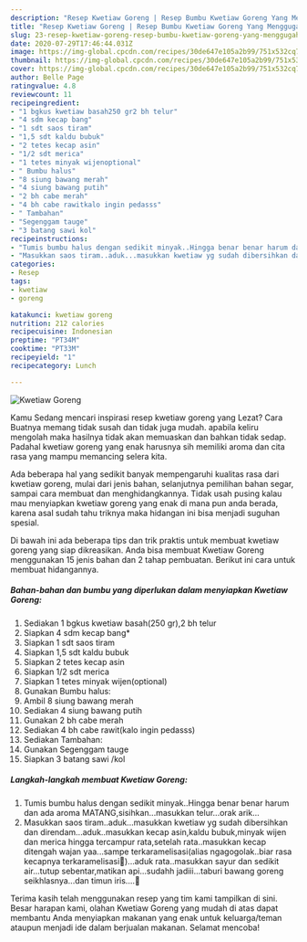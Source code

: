 ```yaml
---
description: "Resep Kwetiaw Goreng | Resep Bumbu Kwetiaw Goreng Yang Menggugah Selera"
title: "Resep Kwetiaw Goreng | Resep Bumbu Kwetiaw Goreng Yang Menggugah Selera"
slug: 23-resep-kwetiaw-goreng-resep-bumbu-kwetiaw-goreng-yang-menggugah-selera
date: 2020-07-29T17:46:44.031Z
image: https://img-global.cpcdn.com/recipes/30de647e105a2b99/751x532cq70/kwetiaw-goreng-foto-resep-utama.jpg
thumbnail: https://img-global.cpcdn.com/recipes/30de647e105a2b99/751x532cq70/kwetiaw-goreng-foto-resep-utama.jpg
cover: https://img-global.cpcdn.com/recipes/30de647e105a2b99/751x532cq70/kwetiaw-goreng-foto-resep-utama.jpg
author: Belle Page
ratingvalue: 4.8
reviewcount: 11
recipeingredient:
- "1 bgkus kwetiaw basah250 gr2 bh telur"
- "4 sdm kecap bang"
- "1 sdt saos tiram"
- "1,5 sdt kaldu bubuk"
- "2 tetes kecap asin"
- "1/2 sdt merica"
- "1 tetes minyak wijenoptional"
- " Bumbu halus"
- "8 siung bawang merah"
- "4 siung bawang putih"
- "2 bh cabe merah"
- "4 bh cabe rawitkalo ingin pedasss"
- " Tambahan"
- "Segenggam tauge"
- "3 batang sawi kol"
recipeinstructions:
- "Tumis bumbu halus dengan sedikit minyak..Hingga benar benar harum dan ada aroma MATANG,sisihkan...masukkan telur...orak arik..."
- "Masukkan saos tiram..aduk...masukkan kwetiaw yg sudah dibersihkan dan direndam...aduk..masukkan kecap asin,kaldu bubuk,minyak wijen dan merica hingga tercampur rata,setelah rata..masukkan kecap ditengah wajan yaa...sampe terkaramelisasi(alias ngagogolak..biar rasa kecapnya terkaramelisasi🙂)...aduk rata..masukkan sayur dan sedikit air...tutup sebentar,matikan api...sudahh jadiii...taburi bawang goreng seikhlasnya...dan timun iris....🤤"
categories:
- Resep
tags:
- kwetiaw
- goreng

katakunci: kwetiaw goreng 
nutrition: 212 calories
recipecuisine: Indonesian
preptime: "PT34M"
cooktime: "PT33M"
recipeyield: "1"
recipecategory: Lunch

---
```



![Kwetiaw Goreng](https://img-global.cpcdn.com/recipes/30de647e105a2b99/751x532cq70/kwetiaw-goreng-foto-resep-utama.jpg)

Kamu Sedang mencari inspirasi resep kwetiaw goreng yang Lezat? Cara Buatnya memang tidak susah dan tidak juga mudah. apabila keliru mengolah maka hasilnya tidak akan memuaskan dan bahkan tidak sedap. Padahal kwetiaw goreng yang enak harusnya sih memiliki aroma dan cita rasa yang mampu memancing selera kita.

Ada beberapa hal yang sedikit banyak mempengaruhi kualitas rasa dari kwetiaw goreng, mulai dari jenis bahan, selanjutnya pemilihan bahan segar, sampai cara membuat dan menghidangkannya. Tidak usah pusing kalau mau menyiapkan kwetiaw goreng yang enak di mana pun anda berada, karena asal sudah tahu triknya maka hidangan ini bisa menjadi suguhan spesial.




Di bawah ini ada beberapa tips dan trik praktis untuk membuat kwetiaw goreng yang siap dikreasikan. Anda bisa membuat Kwetiaw Goreng menggunakan 15 jenis bahan dan 2 tahap pembuatan. Berikut ini cara untuk membuat hidangannya.

<!--inarticleads1-->

##### Bahan-bahan dan bumbu yang diperlukan dalam menyiapkan Kwetiaw Goreng:

1. Sediakan 1 bgkus kwetiaw basah(250 gr),2 bh telur
1. Siapkan 4 sdm kecap bang*
1. Siapkan 1 sdt saos tiram
1. Siapkan 1,5 sdt kaldu bubuk
1. Siapkan 2 tetes kecap asin
1. Siapkan 1/2 sdt merica
1. Siapkan 1 tetes minyak wijen(optional)
1. Gunakan  Bumbu halus:
1. Ambil 8 siung bawang merah
1. Sediakan 4 siung bawang putih
1. Gunakan 2 bh cabe merah
1. Sediakan 4 bh cabe rawit(kalo ingin pedasss)
1. Sediakan  Tambahan:
1. Gunakan Segenggam tauge
1. Siapkan 3 batang sawi /kol




<!--inarticleads2-->

##### Langkah-langkah membuat Kwetiaw Goreng:

1. Tumis bumbu halus dengan sedikit minyak..Hingga benar benar harum dan ada aroma MATANG,sisihkan...masukkan telur...orak arik...
1. Masukkan saos tiram..aduk...masukkan kwetiaw yg sudah dibersihkan dan direndam...aduk..masukkan kecap asin,kaldu bubuk,minyak wijen dan merica hingga tercampur rata,setelah rata..masukkan kecap ditengah wajan yaa...sampe terkaramelisasi(alias ngagogolak..biar rasa kecapnya terkaramelisasi🙂)...aduk rata..masukkan sayur dan sedikit air...tutup sebentar,matikan api...sudahh jadiii...taburi bawang goreng seikhlasnya...dan timun iris....🤤




Terima kasih telah menggunakan resep yang tim kami tampilkan di sini. Besar harapan kami, olahan Kwetiaw Goreng yang mudah di atas dapat membantu Anda menyiapkan makanan yang enak untuk keluarga/teman ataupun menjadi ide dalam berjualan makanan. Selamat mencoba!
